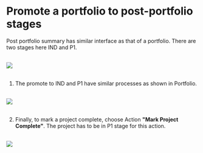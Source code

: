# Promote a portfolio to post-portfolio stages

Post portfolio summary has similar interface as that of a portfolio.
There are two stages here IND and P1.

<br />
<img src="/daikon/img/UserGuide/H2L/PostPortfolioStages.png" />
<br />
<br />

1. The promote to IND and P1 have similar processes as shown in Portfolio. 

<br />
<img src="/daikon/img/UserGuide/H2L/PromoteToP1.png" />
<br />
<br />

2. Finally, to mark a project complete, choose Action **"Mark Project Complete"**. The project has to be in P1 stage for this action.

<br />
<img src="/daikon/img/UserGuide/H2L/MarkProjectComplete.png" />
<br />
<br />